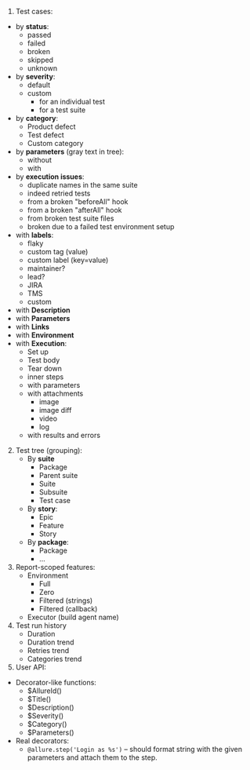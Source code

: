 1. Test cases:
  * by **status**:
     * passed
     * failed
     * broken
     * skipped
     * unknown
  * by **severity**:
    * default
    * custom
      * for an individual test
      * for a test suite
  * by **category**:
    * Product defect
    * Test defect
    * Custom category
  * by **parameters** (gray text in tree):
    * without
    * with
  * by **execution issues**:
    * duplicate names in the same suite
    * indeed retried tests
    * from a broken "beforeAll" hook
    * from a broken "afterAll" hook
    * from broken test suite files
    * broken due to a failed test environment setup
  * with **labels**:
    * flaky
    * custom tag (value)
    * custom label (key=value)
    * maintainer?
    * lead?
    * JIRA
    * TMS
    * custom
  * with **Description**
  * with **Parameters**
  * with **Links**
  * with **Environment**
  * with **Execution**:
    * Set up
    * Test body
    * Tear down
    * inner steps
    * with parameters
    * with attachments
      * image
      * image diff
      * video
      * log
    * with results and errors
2. Test tree (grouping):
   * By **suite**
     * Package
     * Parent suite
     * Suite
     * Subsuite
     * Test case
   * By **story**:
     * Epic
     * Feature
     * Story
   * By **package**:
     * Package
     * ...
3. Report-scoped features:
   * Environment
     * Full
     * Zero
     * Filtered (strings)
     * Filtered (callback)
    * Executor (build agent name)
4. Test run history
   * Duration
   * Duration trend
   * Retries trend
   * Categories trend
5. User API:
  * Decorator-like functions:
    * $AllureId()
    * $Title()
    * $Description()
    * $Severity()
    * $Category()
    * $Parameters()
  * Real decorators:
    * `@allure.step('Login as %s')` – should format string with the given parameters and attach them to the step.
